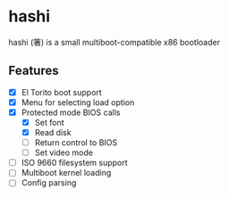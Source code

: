 # hashi
hashi (箸) is a small multiboot-compatible x86 bootloader

## Features
- [X] El Torito boot support
- [X] Menu for selecting load option
- [X] Protected mode BIOS calls
    - [X] Set font
    - [X] Read disk
    - [ ] Return control to BIOS
    - [ ] Set video mode
- [ ] ISO 9660 filesystem support
- [ ] Multiboot kernel loading
- [ ] Config parsing
